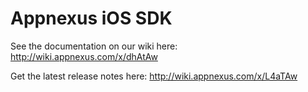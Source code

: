 Appnexus iOS SDK
=====================

See the documentation on our wiki here: http://wiki.appnexus.com/x/dhAtAw

Get the latest release notes here: http://wiki.appnexus.com/x/L4aTAw